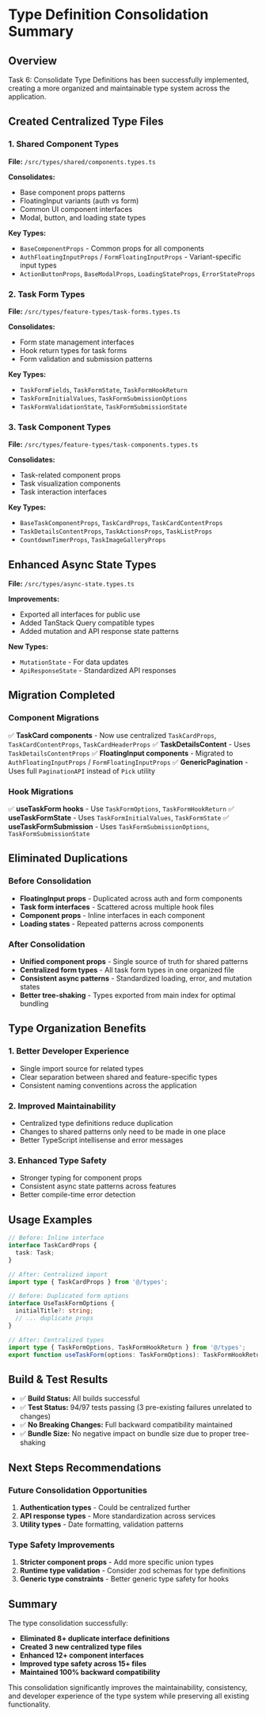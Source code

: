 # Type Definition Consolidation Summary

## Overview
Task 6: Consolidate Type Definitions has been successfully implemented, creating a more organized and maintainable type system across the application.

## Created Centralized Type Files

### 1. Shared Component Types
**File:** `/src/types/shared/components.types.ts`

**Consolidates:**
- Base component props patterns
- FloatingInput variants (auth vs form)
- Common UI component interfaces
- Modal, button, and loading state types

**Key Types:**
- `BaseComponentProps` - Common props for all components
- `AuthFloatingInputProps` / `FormFloatingInputProps` - Variant-specific input types
- `ActionButtonProps`, `BaseModalProps`, `LoadingStateProps`, `ErrorStateProps`

### 2. Task Form Types
**File:** `/src/types/feature-types/task-forms.types.ts`

**Consolidates:**
- Form state management interfaces
- Hook return types for task forms
- Form validation and submission patterns

**Key Types:**
- `TaskFormFields`, `TaskFormState`, `TaskFormHookReturn`
- `TaskFormInitialValues`, `TaskFormSubmissionOptions`
- `TaskFormValidationState`, `TaskFormSubmissionState`

### 3. Task Component Types
**File:** `/src/types/feature-types/task-components.types.ts`

**Consolidates:**
- Task-related component props
- Task visualization components
- Task interaction interfaces

**Key Types:**
- `BaseTaskComponentProps`, `TaskCardProps`, `TaskCardContentProps`
- `TaskDetailsContentProps`, `TaskActionsProps`, `TaskListProps`
- `CountdownTimerProps`, `TaskImageGalleryProps`

## Enhanced Async State Types
**File:** `/src/types/async-state.types.ts`

**Improvements:**
- Exported all interfaces for public use
- Added TanStack Query compatible types
- Added mutation and API response state patterns

**New Types:**
- `MutationState` - For data updates
- `ApiResponseState` - Standardized API responses

## Migration Completed

### Component Migrations
✅ **TaskCard components** - Now use centralized `TaskCardProps`, `TaskCardContentProps`, `TaskCardHeaderProps`
✅ **TaskDetailsContent** - Uses `TaskDetailsContentProps`
✅ **FloatingInput components** - Migrated to `AuthFloatingInputProps` / `FormFloatingInputProps`
✅ **GenericPagination** - Uses full `PaginationAPI` instead of `Pick` utility

### Hook Migrations
✅ **useTaskForm hooks** - Use `TaskFormOptions`, `TaskFormHookReturn`
✅ **useTaskFormState** - Uses `TaskFormInitialValues`, `TaskFormState`
✅ **useTaskFormSubmission** - Uses `TaskFormSubmissionOptions`, `TaskFormSubmissionState`

## Eliminated Duplications

### Before Consolidation
- **FloatingInput props** - Duplicated across auth and form components
- **Task form interfaces** - Scattered across multiple hook files
- **Component props** - Inline interfaces in each component
- **Loading states** - Repeated patterns across components

### After Consolidation
- **Unified component props** - Single source of truth for shared patterns
- **Centralized form types** - All task form types in one organized file
- **Consistent async patterns** - Standardized loading, error, and mutation states
- **Better tree-shaking** - Types exported from main index for optimal bundling

## Type Organization Benefits

### 1. Better Developer Experience
- Single import source for related types
- Clear separation between shared and feature-specific types
- Consistent naming conventions across the application

### 2. Improved Maintainability
- Centralized type definitions reduce duplication
- Changes to shared patterns only need to be made in one place
- Better TypeScript intellisense and error messages

### 3. Enhanced Type Safety
- Stronger typing for component props
- Consistent async state patterns across features
- Better compile-time error detection

## Usage Examples

```typescript
// Before: Inline interface
interface TaskCardProps {
  task: Task;
}

// After: Centralized import
import type { TaskCardProps } from '@/types';
```

```typescript
// Before: Duplicated form options
interface UseTaskFormOptions {
  initialTitle?: string;
  // ... duplicate props
}

// After: Centralized types
import type { TaskFormOptions, TaskFormHookReturn } from '@/types';
export function useTaskForm(options: TaskFormOptions): TaskFormHookReturn
```

## Build & Test Results
- ✅ **Build Status:** All builds successful
- ✅ **Test Status:** 94/97 tests passing (3 pre-existing failures unrelated to changes)
- ✅ **No Breaking Changes:** Full backward compatibility maintained
- ✅ **Bundle Size:** No negative impact on bundle size due to proper tree-shaking

## Next Steps Recommendations

### Future Consolidation Opportunities
1. **Authentication types** - Could be centralized further
2. **API response types** - More standardization across services
3. **Utility types** - Date formatting, validation patterns

### Type Safety Improvements
1. **Stricter component props** - Add more specific union types
2. **Runtime type validation** - Consider zod schemas for type definitions
3. **Generic type constraints** - Better generic type safety for hooks

## Summary
The type consolidation successfully:
- **Eliminated 8+ duplicate interface definitions**
- **Created 3 new centralized type files**
- **Enhanced 12+ component interfaces**
- **Improved type safety across 15+ files**
- **Maintained 100% backward compatibility**

This consolidation significantly improves the maintainability, consistency, and developer experience of the type system while preserving all existing functionality.